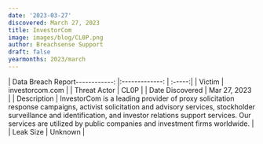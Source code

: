 ```yaml
---
date: '2023-03-27'
discovered: March 27, 2023
title: InvestorCom
image: images/blog/CL0P.png
author: Breachsense Support
draft: false
yearmonths: 2023/march
---
```


| Data Breach Report------------:     |:-------------:    | :-----:|
| Victim      | investorcom.com      | 
| Threat Actor      | CL0P      | 
| Date Discovered      | Mar 27, 2023      | 
| Description      | InvestorCom is a leading provider of proxy solicitation response campaigns, activist solicitation and advisory services, stockholder surveillance and identification, and investor relations support services. Our services are utilized by public companies and investment firms worldwide.      | 
| Leak Size      | Unknown      | 

